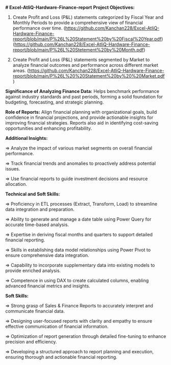 **# Excel-AtliQ-Hardware-Finance-report**
**Project Objectives:**

1. Create Profit and Loss (P&L) statements categorized by Fiscal Year and Monthly Periods to provide a comprehensive view of financial performance over time.
(https://github.com/Kanchan228/Excel-AtliQ-Hardware-Finance-report/blob/main/P%26L%20Statement%20by%20Fiscal%20Year.pdf)
(https://github.com/Kanchan228/Excel-AtliQ-Hardware-Finance-report/blob/main/P%26L%20Stetement%20by%20Month.pdf)

2. Create Profit and Loss (P&L) statements segmented by Market to analyze financial outcomes and performance across different market areas.
(https://github.com/Kanchan228/Excel-AtliQ-Hardware-Finance-report/blob/main/P%26L%20%20Statement%20by%20%20Market.pdf)


**Significance of Analyzing Finance Data:** Helps benchmark performance against industry standards and past periods, forming a solid foundation for budgeting, forecasting, and strategic planning.

**Role of Reports:** Align financial planning with organizational goals, build confidence in financial projections, and provide actionable insights for improving financial strategies. Reports also aid in identifying cost-saving opportunities and enhancing profitability.

**Additional Insights:**

⇒ Analyze the impact of various market segments on overall financial performance.

⇒ Track financial trends and anomalies to proactively address potential issues.

⇒ Use financial reports to guide investment decisions and resource allocation.

**Technical and Soft Skills:**
 
 ⇒ Proficiency in ETL processes (Extract, Transform, Load) to streamline data integration and preparation.
 
 ⇒ Ability to generate and manage a date table using Power Query for accurate time-based analysis.
 
 ⇒ Expertise in deriving fiscal months and quarters to support detailed financial reporting.
 
 ⇒ Skills in establishing data model relationships using Power Pivot to ensure comprehensive data integration.
 
 ⇒ Capability to incorporate supplementary data into existing models to provide enriched analysis.
 
 ⇒ Competence in using DAX to create calculated columns, enabling advanced financial metrics and insights.

**Soft Skills:**

 ⇒ Strong grasp of Sales & Finance Reports to accurately interpret and communicate financial data.
 
 ⇒ Designing user-focused reports with clarity and empathy to ensure effective communication of financial information.
 
 ⇒ Optimization of report generation through detailed fine-tuning to enhance precision and efficiency.
 
 ⇒ Developing a structured approach to report planning and execution, ensuring thorough and actionable financial reporting.
